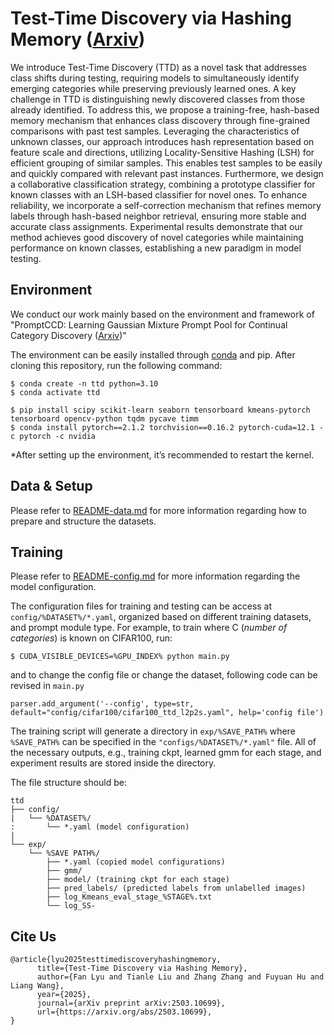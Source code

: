 # Test-Time Discovery via Hashing Memory ([Arxiv](https://arxiv.org/abs/2503.10699))

We introduce Test-Time Discovery (TTD) as a novel task that addresses class shifts during testing, requiring models to simultaneously identify emerging categories while preserving previously learned ones. A key challenge in TTD is distinguishing newly discovered classes from those already identified. To address this, we propose a training-free, hash-based memory mechanism that enhances class discovery through fine-grained comparisons with past test samples. Leveraging the characteristics of unknown classes, our approach introduces hash representation based on feature scale and directions, utilizing Locality-Sensitive Hashing (LSH) for efficient grouping of similar samples. This enables test samples to be easily and quickly compared with relevant past instances. Furthermore, we design a collaborative classification strategy, combining a prototype classifier for known classes with an LSH-based classifier for novel ones. To enhance reliability, we incorporate a self-correction mechanism that refines memory labels through hash-based neighbor retrieval, ensuring more stable and accurate class assignments. Experimental results demonstrate that our method achieves good discovery of novel categories while maintaining performance on known classes, establishing a new paradigm in model testing. 




## Environment

We conduct our work mainly based on the environment and framework of "PromptCCD: Learning Gaussian Mixture Prompt Pool for Continual Category Discovery ([Arxiv](https://arxiv.org/pdf/2407.19001))"

The environment can be easily installed through [conda](https://docs.conda.io/projects/miniconda/en/latest/) and pip. After cloning this repository, run the following command:
```shell
$ conda create -n ttd python=3.10
$ conda activate ttd

$ pip install scipy scikit-learn seaborn tensorboard kmeans-pytorch tensorboard opencv-python tqdm pycave timm
$ conda install pytorch==2.1.2 torchvision==0.16.2 pytorch-cuda=12.1 -c pytorch -c nvidia
```

*After setting up the environment, it’s recommended to restart the kernel.

## Data & Setup
Please refer to [README-data.md](doc/README-data.md) for more information regarding how to prepare and structure the datasets.


## Training
Please refer to [README-config.md](doc/README-config.md) for more information regarding the model configuration.

The configuration files for training and testing can be access at `config/%DATASET%/*.yaml`, organized based on different training datasets, and prompt module type.
For example, to train where C (*number of categories*) is known on CIFAR100, run:

```shell
$ CUDA_VISIBLE_DEVICES=%GPU_INDEX% python main.py
```
 and to change the config file or change the dataset, following code can be revised in `main.py`

```
parser.add_argument('--config', type=str, default="config/cifar100/cifar100_ttd_l2p2s.yaml", help='config file')
```

The training script will generate a directory in `exp/%SAVE_PATH%` where `%SAVE_PATH%` can be specified in the `"configs/%DATASET%/*.yaml"` file. 
 All of the necessary outputs, e.g., training ckpt, learned gmm for each stage, and experiment results are stored inside the directory. 

 The file structure should be:
```
ttd
├── config/
|   └── %DATASET%/
:       └── *.yaml (model configuration)
|
└── exp/
    └── %SAVE PATH%/
        ├── *.yaml (copied model configurations)
        ├── gmm/
        ├── model/ (training ckpt for each stage)
        ├── pred_labels/ (predicted labels from unlabelled images)
        ├── log_Kmeans_eval_stage_%STAGE%.txt
        └── log_SS-
```

## Cite Us

```
@article{lyu2025testtimediscoveryhashingmemory,
      title={Test-Time Discovery via Hashing Memory}, 
      author={Fan Lyu and Tianle Liu and Zhang Zhang and Fuyuan Hu and Liang Wang},
      year={2025},
      journal={arXiv preprint arXiv:2503.10699},
      url={https://arxiv.org/abs/2503.10699}, 
}
```
